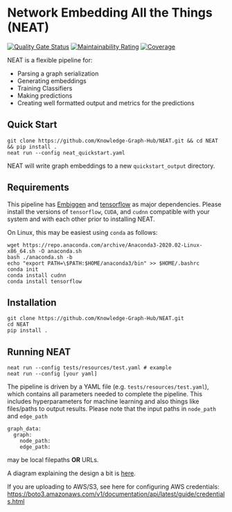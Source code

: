 # Network Embedding All the Things (NEAT)

[![Quality Gate Status](https://sonarcloud.io/api/project_badges/measure?project=Knowledge-Graph-Hub_NEAT&metric=alert_status)](https://sonarcloud.io/dashboard?id=Knowledge-Graph-Hub_NEAT) [![Maintainability Rating](https://sonarcloud.io/api/project_badges/measure?project=Knowledge-Graph-Hub_NEAT&metric=sqale_rating)](https://sonarcloud.io/dashboard?id=Knowledge-Graph-Hub_NEAT) [![Coverage](https://sonarcloud.io/api/project_badges/measure?project=Knowledge-Graph-Hub_NEAT&metric=coverage)](https://sonarcloud.io/dashboard?id=Knowledge-Graph-Hub_NEAT)

NEAT is a flexible pipeline for:
- Parsing a graph serialization
- Generating embeddings
- Training Classifiers
- Making predictions
- Creating well formatted output and metrics for the predictions

## Quick Start
```
git clone https://github.com/Knowledge-Graph-Hub/NEAT.git && cd NEAT && pip install .
neat run --config neat_quickstart.yaml
```
NEAT will write graph embeddings to a new `quickstart_output` directory.

## Requirements

This pipeline has [Embiggen](https://github.com/monarch-initiative/embiggen) and [tensorflow](https://github.com/tensorflow/tensorflow) as major dependencies.
Please install the versions of `tensorflow`, `CUDA`, and `cudnn` compatible with your system and with each other prior to installing NEAT.

On Linux, this may be easiest using `conda` as follows:
```
wget https://repo.anaconda.com/archive/Anaconda3-2020.02-Linux-x86_64.sh -O anaconda.sh
bash ./anaconda.sh -b
echo "export PATH=\$PATH:$HOME/anaconda3/bin" >> $HOME/.bashrc
conda init
conda install cudnn
conda install tensorflow
```

## Installation

```
git clone https://github.com/Knowledge-Graph-Hub/NEAT.git
cd NEAT
pip install .
```

## Running NEAT
```
neat run --config tests/resources/test.yaml # example
neat run --config [your yaml]
```

The pipeline is driven by a YAML file (e.g. `tests/resources/test.yaml`), which contains all parameters needed to complete the pipeline.
This includes hyperparameters for machine learning and also things like files/paths to output results.
Please note that the input paths in `node_path` and `edge_path`
```
graph_data:
  graph:
    node_path: 
    edge_path: 
```
may be local filepaths **OR** URLs.

A diagram explaining the design a bit is [here](https://app.diagrams.net/#G1XLKYf9ZiBfWmjfAIeI9yYv_CycE8GmIQ).

If you are uploading to AWS/S3, see here for configuring AWS credentials:
https://boto3.amazonaws.com/v1/documentation/api/latest/guide/credentials.html

